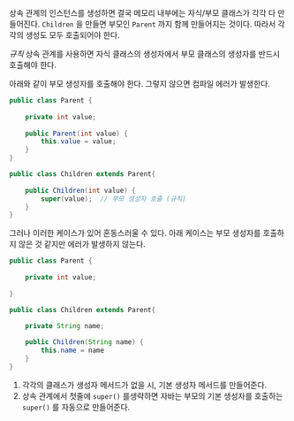 
상속 관계의 인스턴스를 생성하면 결국 메모리 내부에는 자식/부모 클래스가 각각 다 만들어진다. `Children` 을 만들면 부모인 `Parent` 까지 함께 만들어지는 것이다. 따라서 각각의 생성도 모두 호출되어야 한다.

*규칙*
상속 관계를 사용하면 자식 클래스의 생성자에서 부모 클래스의 생성자를 반드시 호출해야 한다.

아래와 같이 부모 생성자를 호출해야 한다. 그렇지 않으면 컴파일 에러가 발생한다.

```java
public class Parent {  
      
    private int value;  
  
    public Parent(int value) {  
        this.value = value;  
    }  
}

public class Children extends Parent{  
  
    public Children(int value) {  
        super(value);  // 부모 생성자 호출 (규칙)
    }  
}
```

그러나 이러한 케이스가 있어 혼동스러울 수 있다. 아래 케이스는 부모 생성자를 호출하지 않은 것 같지만 에러가 발생하지 않는다.

```java
public class Parent {  
      
    private int value;  
  
}

public class Children extends Parent{  

	private String name;
  
    public Children(String name) {
	    this.name = name  
    }  
}
```

1.  각각의 클래스가 생성자 메서드가 없을 시, 기본 생성자 메서드를 만들어준다.
2.  상속 관계에서 첫줄에 `super()` 를생략하면 자바는 부모의 기본 생성자를 호출하는 `super()` 를 자동으로 만들어준다.

